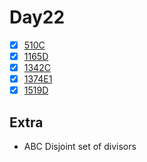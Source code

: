 # Day22
- [x] [510C](https://codeforces.com/problemset/problem/510/C)
- [x] [1165D](https://codeforces.com/problemset/problem/1165/D)
- [x] [1342C](https://codeforces.com/problemset/problem/1342/C)
- [x] [1374E1](https://codeforces.com/problemset/problem/1374/E1)
- [x] [1519D](https://codeforces.com/problemset/problem/1519/D)

## Extra
- ABC Disjoint set of divisors